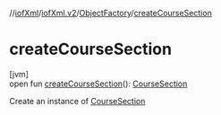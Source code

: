 //[iofXml](../../../index.md)/[iofXml.v2](../index.md)/[ObjectFactory](index.md)/[createCourseSection](create-course-section.md)

# createCourseSection

[jvm]\
open fun [createCourseSection](create-course-section.md)(): [CourseSection](../-course-section/index.md)

Create an instance of [CourseSection](../-course-section/index.md)
